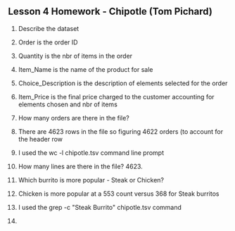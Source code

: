 ## Lesson 4 Homework - Chipotle (Tom Pichard)

1. Describe the dataset
  1. Order is the order ID
  2. Quantity is the nbr of items in the order
  3. Item_Name is the name of the product for sale
  4. Choice_Description is the description of elements selected for the order
  5. Item_Price is the final price charged to the customer accounting for elements chosen and nbr of items
  
2. How many orders are there in the file?
  1. There are 4623 rows in the file so figuring 4622 orders (to account for the header row
  2. I used the wc -l chipotle.tsv command line prompt

3. How many lines are there in the file?  4623.

4. Which burrito is more popular - Steak or Chicken?
  1. Chicken is more popular at a 553 count versus 368 for Steak burritos
  2. I used the grep -c "Steak Burrito" chipotle.tsv command

5.  
  


